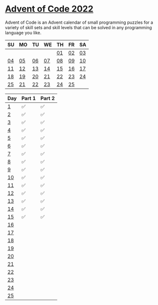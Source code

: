 # [Advent of Code 2022](https://adventofcode.com/2022)

Advent of Code is an Advent calendar of small programming puzzles for a variety of skill sets and skill levels that can be solved in any programming language you like.

| SU                | MO                | TU                | WE                | TH                | FR                | SA                |
| ----------------- | ----------------- | ----------------- | ----------------- | ----------------- | ----------------- | ----------------- |
|                   |                   |                   |                   | [01](./Day%201/)  | [02](./Day%202/)  | [03](./Day%203/)  |
| [04](./Day%204/)  | [05](./Day%205/)  | [06](./Day%206/)  | [07](./Day%207/)  | [08](./Day%208/)  | [09](./Day%209/)  | [10](./Day%2010/) |
| [11](./Day%2011/) | [12](./Day%2012/) | [13](./Day%2013/) | [14](./Day%2014/) | [15](./Day%2015/) | [16](./Day%2016/) | [17](./Day%2017/) |
| [18](./Day%2018/) | [19](./Day%2019/) | [20](./Day%2020/) | [21](./Day%2021/) | [22](./Day%2022/) | [23](./Day%2023/) | [24](./Day%2024/) |
| [25](./Day%2025/) | [21](./Day%2021/) | [22](./Day%2022/) | [23](./Day%2023/) | [24](./Day%2024/) | [25](./Day%2025/) |                   |

| Day               | Part 1 | Part 2 |
| ----------------- | ------ | ------ |
| [1](./Day%201/)   | ✅     | ✅     |
| [2](./Day%202/)   | ✅     | ✅     |
| [3](./Day%203/)   | ✅     | ✅     |
| [4](./Day%204/)   | ✅     | ✅     |
| [5](./Day%205/)   | ✅     | ✅     |
| [6](./Day%206/)   | ✅     | ✅     |
| [7](./Day%207/)   | ✅     | ✅     |
| [8](./Day%208/)   | ✅     | ✅     |
| [9](./Day%209/)   | ✅     | ✅     |
| [10](./Day%2010/) | ✅     | ✅     |
| [11](./Day%2011/) | ✅     | ✅     |
| [12](./Day%2012/) | ✅     | ✅     |
| [13](./Day%2013/) | ✅     | ✅     |
| [14](./Day%2014/) | ✅     | ✅     |
| [15](./Day%2015/) | ✅     | ✅     |
| [16](./Day%2016/) |        |        |
| [17](./Day%2017/) |        |        |
| [18](./Day%2018/) |        |        |
| [19](./Day%2019/) |        |        |
| [20](./Day%2020/) |        |        |
| [21](./Day%2021/) |        |        |
| [22](./Day%2022/) |        |        |
| [23](./Day%2023/) |        |        |
| [24](./Day%2024/) |        |        |
| [25](./Day%2025/) |        |        |
